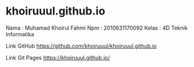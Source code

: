 # khoiruuul.github.io

Nama   : Muhamad Khoirul Fahmi
Npm    : 2010631170092
Kelas  : 4D Teknik Informatika 

Link GitHub
https://github.com/khoiruuul/khoiruuul.github.io

Link Git Pages 
https://khoiruuul.github.io/
